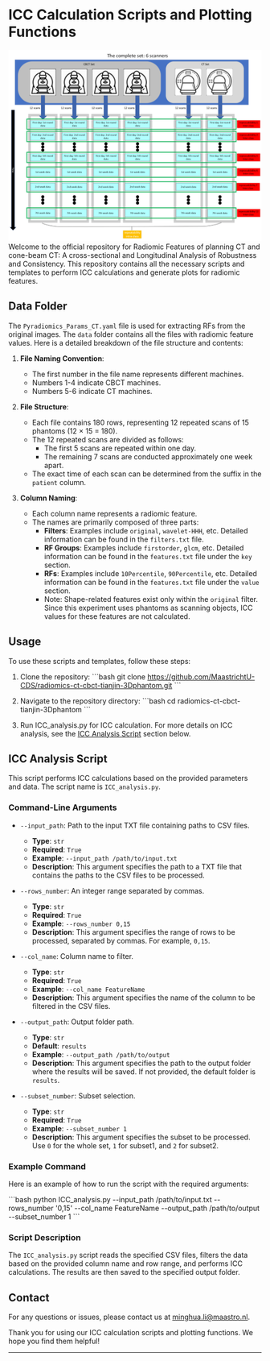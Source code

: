 
# ICC Calculation Scripts and Plotting Functions

![3D Phantoms ICC Analysis](flow.png)
Welcome to the official repository for Radiomic Features of planning CT and cone-beam CT: A cross-sectional and Longitudinal Analysis of Robustness and Consistency.
This repository contains all the necessary scripts and templates to perform ICC calculations and generate plots for radiomic features.

## Data Folder
The `Pyradiomics_Params_CT.yaml` file is used for extracting RFs from the original images.
The `data` folder contains all the files with radiomic feature values. Here is a detailed breakdown of the file structure and contents:

1. **File Naming Convention**:
    - The first number in the file name represents different machines.
    - Numbers 1-4 indicate CBCT machines.
    - Numbers 5-6 indicate CT machines.

2. **File Structure**:
    - Each file contains 180 rows, representing 12 repeated scans of 15 phantoms (12 × 15 = 180).
    - The 12 repeated scans are divided as follows:
        - The first 5 scans are repeated within one day.
        - The remaining 7 scans are conducted approximately one week apart.
    - The exact time of each scan can be determined from the suffix in the `patient` column.

3. **Column Naming**:
    - Each column name represents a radiomic feature.
    - The names are primarily composed of three parts:
        - **Filters**: Examples include `original`, `wavelet-HHH`, etc. Detailed information can be found in the `filters.txt` file.
        - **RF Groups**: Examples include `firstorder`, `glcm`, etc. Detailed information can be found in the `features.txt` file under the `key` section.
        - **RFs**: Examples include `10Percentile`, `90Percentile`, etc. Detailed information can be found in the `features.txt` file under the `value` section.
        - Note: Shape-related features exist only within the `original` filter. Since this experiment uses phantoms as scanning objects, ICC values for these features are not calculated.

## Usage

To use these scripts and templates, follow these steps:

1. Clone the repository:
    \`\`\`bash
    git clone https://github.com/MaastrichtU-CDS/radiomics-ct-cbct-tianjin-3Dphantom.git
    \`\`\`

2. Navigate to the repository directory:
    \`\`\`bash
    cd radiomics-ct-cbct-tianjin-3Dphantom
    \`\`\`

3. Run ICC_analysis.py for ICC calculation. For more details on ICC analysis, see the [ICC Analysis Script](#icc-analysis-script) section below.

## ICC Analysis Script

This script performs ICC calculations based on the provided parameters and data. The script name is `ICC_analysis.py`.

### Command-Line Arguments

- `--input_path`: Path to the input TXT file containing paths to CSV files.
  - **Type**: `str`
  - **Required**: `True`
  - **Example**: `--input_path /path/to/input.txt`
  - **Description**: This argument specifies the path to a TXT file that contains the paths to the CSV files to be processed.

- `--rows_number`: An integer range separated by commas.
  - **Type**: `str`
  - **Required**: `True`
  - **Example**: `--rows_number 0,15`
  - **Description**: This argument specifies the range of rows to be processed, separated by commas. For example, `0,15`.

- `--col_name`: Column name to filter.
  - **Type**: `str`
  - **Required**: `True`
  - **Example**: `--col_name FeatureName`
  - **Description**: This argument specifies the name of the column to be filtered in the CSV files.

- `--output_path`: Output folder path.
  - **Type**: `str`
  - **Default**: `results`
  - **Example**: `--output_path /path/to/output`
  - **Description**: This argument specifies the path to the output folder where the results will be saved. If not provided, the default folder is `results`.

- `--subset_number`: Subset selection.
  - **Type**: `str`
  - **Required**: `True`
  - **Example**: `--subset_number 1`
  - **Description**: This argument specifies the subset to be processed. Use `0` for the whole set, `1` for subset1, and `2` for subset2.

### Example Command

Here is an example of how to run the script with the required arguments:

\`\`\`bash
python ICC_analysis.py --input_path /path/to/input.txt --rows_number '0,15' --col_name FeatureName --output_path /path/to/output --subset_number 1
\`\`\`

### Script Description

The `ICC_analysis.py` script reads the specified CSV files, filters the data based on the provided column name and row range, and performs ICC calculations. The results are then saved to the specified output folder.

## Contact

For any questions or issues, please contact us at [minghua.li@maastro.nl](mailto:minghua.li@maastro.nl).

Thank you for using our ICC calculation scripts and plotting functions. We hope you find them helpful!

---
